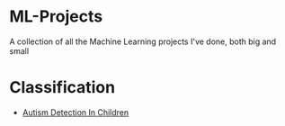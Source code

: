 # ML-Projects
A collection of all the Machine Learning projects I've done, both big and small

# Classification

- [Autism Detection In Children](https://github.com/cheffffff/Autism-Detection)
